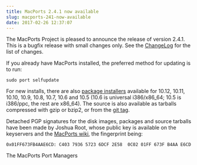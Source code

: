 ```yaml
---
title: MacPorts 2.4.1 now available
slug: macports-241-now-available
date: 2017-02-26 12:37:07
---
```


The MacPorts Project is pleased to announce the release of version
2.4.1. This is a bugfix release with small changes only. See the
[ChangeLog][1] for the list of changes.

If you already have MacPorts installed, the preferred method for
updating is to run:

`sudo port selfupdate`

For new installs, there are also [package installers][2] available for 10.12,
10.11, 10.10, 10.9, 10.8, 10.7, 10.6 and 10.5 (10.6 is universal i386/x86\_64; 10.5 is i386/ppc, the rest are x86\_64).
The source is also available as tarballs compressed with gzip or bzip2, or from the [git tag][3].

Detached PGP signatures for the disk images, packages and source
tarballs have been made by Joshua Root, whose public key is available on the
keyservers and the [MacPorts wiki][4], the fingerprint being:

`0x01FF673FB4AAE6CD: C403 7936 5723 6DCF 2E58  0C02 01FF 673F B4AA E6CD`

The MacPorts Port Managers

[1]: <https://github.com/macports/macports-base/blob/release-2.4/ChangeLog>
[2]: <https://www.macports.org/install.php>
[3]: <https://github.com/macports/macports-base/releases/tag/v2.4.1>
[4]: <https://trac.macports.org/wiki/jmr>
